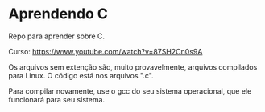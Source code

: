 # Aprendendo C

Repo para aprender sobre C.

Curso: https://www.youtube.com/watch?v=87SH2Cn0s9A

Os arquivos sem extenção são, muito provavelmente, arquivos compilados para Linux. O código está nos arquivos ".c".

Para compilar novamente, use o gcc do seu sistema operacional, que ele funcionará para seu sistema.

